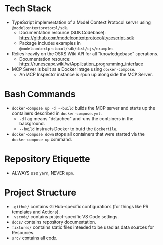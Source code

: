 # Tech Stack
- TypeScript implementation of a Model Context Protocol server using `@modelcontextprotocol/sdk`.
   - Documentation resource (SDK Codebase): https://github.com/modelcontextprotocol/typescript-sdk
   - Package includes examples in `@modelcontextprotocol/sdk/dist/cjs/examples`
- Relies heavily on the OSRS Wiki API for all "knowledgebase" operations.
   - Documentation resource: https://runescape.wiki/w/Application_programming_interface
- MCP Server is built as a Docker Image using `docker-compose`.
   - An MCP Inspector instance is spun up along side the MCP Server.

# Bash Commands
- `docker-compose up -d --build` builds the MCP server and starts up the containers described in `docker-compose.yml`.
	- `-d` flag means "detached" and runs the containers in the background.
	- `--build` instructs Docker to build the `Dockerfile`.
- `docker-compose down` stops all containers that were started via the `docker-compose up` command.

# Repository Etiquette
- ALWAYS use `yarn`, NEVER `npm`.

# Project Structure
- `.github/` contains GitHub-specific configurations (for things like PR templates and Actions).
- `.vscode/` contains project-specific VS Code settings.
- `docs/` contains repository documentation.
- `fixtures/` contains static files intended to be used as data sources for Resources.
- `src/` contains all code.

